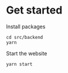 # Get started
Install packages
```shell
cd src/backend
yarn
```

Start the website
```shell
yarn start
```
